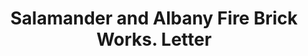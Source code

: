 ---
doi: 10.7916/D8D238Q9
date_other: '1860'
date_other_textual: 1860-1869
form: correspondence
genre:
- Letters (correspondence)
name:
- Salamander and Albany Fire Brick Works
object_in_context_url: https://biggert.cul.columbia.edu/items/view/ave_biggert_00840
subject_hierarchical_geographic:
- Albany, New York, United States
subject_name:
- Salamander and Albany Fire Brick Works
title: Salamander and Albany Fire Brick Works. Letter
sort_title: Salamander and Albany Fire Brick Works. Letter
call_number: ave_biggert_00840
coordinates:
- 42.652499999999996,-73.75722222222223
pid: ave_biggert_00840
identifiers: ave_biggert_00840
thumbnail: https://derivativo-3.library.columbia.edu/iiif/2/ldpd:345732/full/!256,256/0/native.jpg
permalink: /biggert/ave_biggert_00840/
layout: iiif-image-page
---